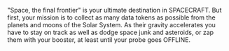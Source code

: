 "Space, the final frontier" is your ultimate destination in SPACECRAFT. But first, your mission is to collect as many data tokens as possible from the planets and moons of the Solar System. As their gravity accelerates you have to stay on track as well as dodge space junk and asteroids, or zap them with your booster, at least until your probe goes OFFLINE.